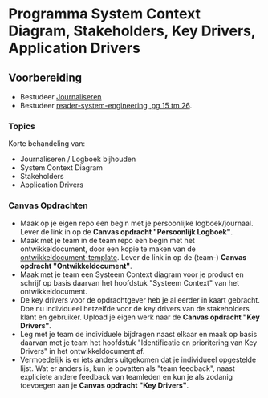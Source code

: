 # Programma System Context Diagram, Stakeholders, Key Drivers, Application Drivers
## Voorbereiding
- Bestudeer [Journaliseren](../../organisatorisch/journaliseren.md)
- Bestudeer [reader-system-engineering, pg 15 tm 26](../../onderwijsmateriaal/readers/reader-system-engineering.pdf).

### Topics
Korte behandeling van:
- Journaliseren / Logboek bijhouden
- System Context Diagram
- Stakeholders
- Application Drivers

### Canvas Opdrachten
- Maak op je eigen repo een begin met je persoonlijke logboek/journaal. Lever de link in op de **Canvas opdracht "Persoonlijk Logboek"**.
- Maak met je team in de team repo een begin met het ontwikkeldocument, door een kopie te maken van de [ontwikkeldocument-template](../../software/Ontwikkeldocument-template.md). Lever de link in op de (team-) **Canvas opdracht "Ontwikkeldocument"**.
- Maak met je team een Systeem Context diagram voor je product en schrijf op basis daarvan het hoofdstuk "Systeem Context" van het ontwikkeldocument. 
- De key drivers voor de opdrachtgever heb je al eerder in kaart gebracht. Doe nu individueel hetzelfde voor de key drivers van de stakeholders klant en gebruiker.
Upload je eigen werk naar de **Canvas opdracht "Key Drivers"**.
- Leg met je team de individuele bijdragen naast elkaar en maak op basis daarvan met je team het hoofdstuk "Identificatie en prioritering van Key Drivers" in het ontwikkeldocument af.
- Vermoedelijk is er iets anders uitgekomen dat je individueel opgestelde lijst. Wat er anders is, kun je opvatten als "team feedback", naast expliciete andere feedback van teamleden en kun je als zodanig toevoegen aan je **Canvas opdracht "Key Drivers"**.
